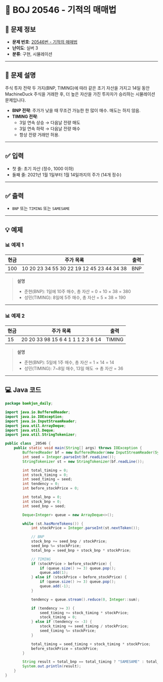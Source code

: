 # 🐜 BOJ 20546 - 기적의 매매법

## 📌 문제 정보

- **문제 번호**: [20546번 - 기적의 매매법](https://www.acmicpc.net/problem/20546)
- **난이도**: 실버 3
- **분류**: 구현, 시뮬레이션

---

## 📄 문제 설명

주식 투자 전략 두 가지(BNP, TIMING)에 따라 같은 초기 자산을 가지고 14일 동안 MachineDuck 주식을 거래한 후, 더 높은 자산을 가진 투자자가 승리하는 시뮬레이션 문제입니다.

- **BNP 전략**: 주가가 낮을 때 무조건 가능한 한 많이 매수. 매도는 하지 않음.
- **TIMING 전략**:
    - 3일 연속 상승 → 다음날 전량 매도
    - 3일 연속 하락 → 다음날 전량 매수
    - 항상 전량 거래만 허용.

---

## ✅ 입력

- 첫 줄: 초기 자산 (정수, 1000 이하)
- 둘째 줄: 2021년 1월 1일부터 1월 14일까지의 주가 (14개 정수)

---

## ✅ 출력

- `BNP` 또는 `TIMING` 또는 `SAMESAME`

---

## 💡 예제

### 📊 예제 1

| 현금 | 주가 목록                                                    | 출력 |
|------|--------------------------------------------------------------|-------|
| 100  | 10 20 23 34 55 30 22 19 12 45 23 44 34 38                      | BNP   |

> **설명**
> - 준현(BNP): 1일에 10주 매수, 총 자산 = 0 + 10 × 38 = 380
> - 성민(TIMING): 8일에 5주 매수, 총 자산 = 5 × 38 = 190

---

### 📊 예제 2

| 현금 | 주가 목록                                                    | 출력  |
|------|--------------------------------------------------------------|--------|
| 15   | 20 20 33 98 15 6 4 1 1 1 2 3 6 14                              | TIMING |

> **설명**
> - 준현(BNP): 5일에 1주 매수, 총 자산 = 1 × 14 = 14
> - 성민(TIMING): 7~8일 매수, 13일 매도 → 총 자산 = 36

---

## 💻 Java 코드

```java
package baekjun_daily;

import java.io.BufferedReader;
import java.io.IOException;
import java.io.InputStreamReader;
import java.util.ArrayDeque;
import java.util.Deque;
import java.util.StringTokenizer;

public class _20546 {
    public static void main(String[] args) throws IOException {
        BufferedReader bf = new BufferedReader(new InputStreamReader(System.in));
        int seed = Integer.parseInt(bf.readLine());
        StringTokenizer st = new StringTokenizer(bf.readLine());

        int total_timing = 0;
        int stock_timing = 0;
        int seed_timing = seed;
        int tendency = 0;
        int before_stockPrice = 0;

        int total_bnp = 0;
        int stock_bnp = 0;
        int seed_bnp = seed;

        Deque<Integer> queue = new ArrayDeque<>();

        while (st.hasMoreTokens()) {
            int stockPrice = Integer.parseInt(st.nextToken());

            // BNP
            stock_bnp += seed_bnp / stockPrice;
            seed_bnp %= stockPrice;
            total_bnp = seed_bnp + stock_bnp * stockPrice;

            // TIMING
            if (stockPrice > before_stockPrice) {
                if (queue.size() >= 3) queue.pop();
                queue.add(1);
            } else if (stockPrice < before_stockPrice) {
                if (queue.size() >= 3) queue.pop();
                queue.add(-1);
            }

            tendency = queue.stream().reduce(0, Integer::sum);

            if (tendency >= 3) {
                seed_timing += stock_timing * stockPrice;
                stock_timing = 0;
            } else if (tendency <= -3) {
                stock_timing += seed_timing / stockPrice;
                seed_timing %= stockPrice;
            }

            total_timing = seed_timing + stock_timing * stockPrice;
            before_stockPrice = stockPrice;
        }

        String result = total_bnp == total_timing ? "SAMESAME" : total_bnp > total_timing ? "BNP" : "TIMING";
        System.out.println(result);
    }
}
